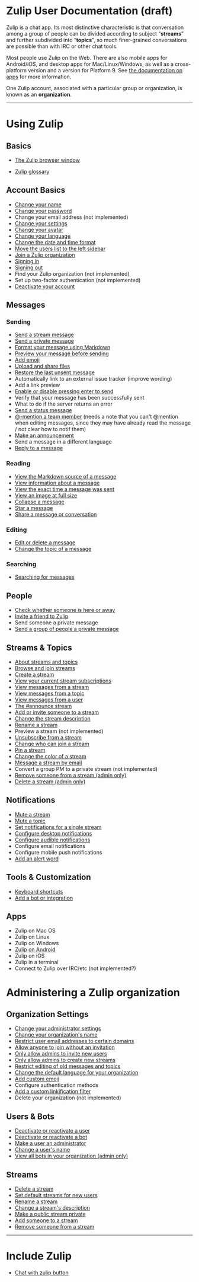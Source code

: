 # Zulip User Documentation (draft)

Zulip is a chat app. Its most distinctive characteristic is that
conversation among a group of people can be divided according to
subject “**streams**” and further subdivided into “**topics**”, so
much finer-grained conversations are possible than with IRC or other
chat tools.

Most people use Zulip on the Web. There are also mobile apps for
Android/iOS, and desktop apps for Mac/Linux/Windows, as well as a
cross-platform version and a version for Platform 9. See
[the documentation on apps](/apps) for more information.

One Zulip account, associated with a particular group or organization, is known
as an **organization**.

---

# Using Zulip
## Basics
* [The Zulip browser window](/help/the-zulip-browser-window)
- [Zulip glossary](/help/zulip-glossary)
## Account Basics
* [Change your name](/help/change-your-name)
* [Change your password](/help/change-your-password)
* Change your email address (not implemented)
* [Change your settings](/help/edit-settings)
* [Change your avatar](/help/change-your-avatar)
* [Change your language](/help/change-your-language)
* [Change the date and time format](/help/change-the-date-and-time-format)
* [Move the users list to the left sidebar](/help/move-the-users-list-to-the-left-sidebar)
* [Join a Zulip organization](/help/join-a-zulip-organization)
* [Signing in](/help/signing-in)
* [Signing out](/help/signing-out)
* Find your Zulip organization (not implemented)
* Set up two-factor authentication (not implemented)
* [Deactivate your account](/help/deactivate-your-account)

## Messages
### Sending
* [Send a stream message](/help/send-a-stream-message)
* [Send a private message](/help/send-a-private-message)
* [Format your message using Markdown](/help/format-your-message-using-markdown)
* [Preview your message before sending](/help/preview-your-message-before-sending)
* [Add emoji](/help/add-emoji)
* [Upload and share files](/help/upload-and-share-files)
* [Restore the last unsent message](/help/restore-the-last-unsent-message)
* Automatically link to an external issue tracker (improve wording)
* Add a link preview
* [Enable or disable pressing enter to send](/help/enable-or-disable-pressing-enter-to-send)
* Verify that your message has been successfully sent
* What to do if the server returns an error
* [Send a status message](/help/send-a-status-message)
* [@-mention a team member](/help/at-mention-a-team-member) (needs a
  note that you can't @mention when editing messages, since they may
  have already read the message / not clear how to notif them)
* [Make an announcement](/help/make-an-announcement)
* Send a message in a different language
* [Reply to a message](/help/reply-to-a-message)
### Reading
* [View the Markdown source of a message](/help/view-the-markdown-source-of-a-message)
* [View information about a message](/help/view-information-about-a-message)
* [View the exact time a message was sent](/help/view-the-exact-time-a-message-was-sent)
* [View an image at full size](/help/view-an-image-at-full-size)
* [Collapse a message](/help/collapse-a-message)
* [Star a message](/help/star-a-message)
* [Share a message or conversation](/help/share-a-message-or-conversation)
### Editing
* [Edit or delete a message](/help/edit-or-delete-a-message)
* [Change the topic of a message](/help/change-the-topic-of-a-message)
### Searching
* [Searching for messages](/help/searching-for-messages)

## People
* [Check whether someone is here or away](/help/check-whether-someone-is-here-or-away)
* [Invite a friend to Zulip](/help/invite-a-friend-to-zulip)
* Send someone a private message
* [Send a group of people a private message](/help/send-a-group-of-people-a-private-message)

## Streams & Topics
* [About streams and topics](/help/about-streams-and-topics)
* [Browse and join streams](/help/browse-and-join-streams)
* [Create a stream](/help/create-a-stream)
* [View your current stream subscriptions](/help/browse-and-join-streams#browse-streams)
* [View messages from a stream](/help/view-messages-from-a-stream)
* [View messages from a topic](/help/view-messages-from-a-topic)
* [View messages from a user](/help/view-messages-from-a-user)
* [The #announce stream](/help/the-announce-stream)
* [Add or invite someone to a stream](/help/add-or-invite-someone-to-a-stream)
* [Change the stream description](/help/change-the-stream-description)
* [Rename a stream](/help/rename-a-stream)
* Preview a stream (not implemented)
* [Unsubscribe from a stream](/help/unsubscribe-from-a-stream)
* [Change who can join a stream](/help/change-who-can-join-a-stream)
* [Pin a stream](/help/pin-a-stream)
* [Change the color of a stream](/help/change-the-color-of-a-stream)
* [Message a stream by email](/help/message-a-stream-by-email)
* Convert a group PM to a private stream (not implemented)
* [Remove someone from a stream (admin only)](/help/remove-someone-from-a-stream)
* [Delete a stream (admin only)](/help/delete-a-stream)

## Notifications
* [Mute a stream](/help/mute-a-stream)
* [Mute a topic](/help/mute-a-topic)
* [Set notifications for a single stream](/help/set-notifications-for-a-single-stream)
* [Configure desktop notifications](/help/configure-desktop-notifications)
* [Configure audible notifications](/help/configure-audible-notifications)
* Configure email notifications
* Configure mobile push notifications
* [Add an alert word](/help/alert-words)

## Tools & Customization
* [Keyboard shortcuts](/help/keyboard-shortcuts)
* [Add a bot or integration](/help/add-a-bot-or-integration)

## Apps
* Zulip on Mac OS
* Zulip on Linux
* Zulip on Windows
* [Zulip on Android](/help/zulip-on-android)
* Zulip on iOS
* Zulip in a terminal
* Connect to Zulip over IRC/etc (not implemented?)

# Administering a Zulip organization

## Organization Settings
* [Change your administrator settings](/help/edit-administrator-settings)
* [Change your organization's name](/help/change-your-organizations-name)
* [Restrict user email addresses to certain domains](/help/restrict-user-email-addresses-to-certain-domains)
* [Allow anyone to join without an invitation](/help/allow-anyone-to-join-without-an-invitation)
* [Only allow admins to invite new users](/help/only-allow-admins-to-invite-new-users)
* [Only allow admins to create new streams](/help/only-allow-admins-to-create-new-streams-feature)
* [Restrict editing of old messages and topics](/help/restrict-editing-of-old-messages-and-topics)
* [Change the default language for your organization](/help/change-the-default-language-for-your-organization)
* [Add custom emoji](/help/add-custom-emoji)
* Configure authentication methods
* [Add a custom linkification filter](/help/add-a-custom-linkification-filter)
* Delete your organization (not implemented)

## Users & Bots
* [Deactivate or reactivate a user](/help/deactivate-or-reactivate-a-user)
* [Deactivate or reactivate a bot](/help/deactivate-or-reactivate-a-bot)
* [Make a user an administrator](/help/make-a-user-an-administrator)
* [Change a user's name](/help/change-a-users-name)
* [View all bots in your organization (admin only)](/help/view-all-bots-in-your-organization)

## Streams
* [Delete a stream](/help/delete-a-stream)
* [Set default streams for new users](/help/set-default-streams-for-new-users)
* [Rename a stream](/help/rename-a-stream)
* [Change a stream's description](/help/change-the-stream-description)
* [Make a public stream private](/help/change-who-can-join-a-stream#make-a-public-stream-private)
* [Add someone to a stream](/help/add-or-invite-someone-to-a-stream)
* [Remove someone from a stream](/help/remove-someone-from-a-stream)

---

# Include Zulip

* [Chat with zulip button](/help/chat-with-zulip-button)
